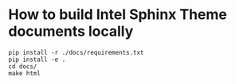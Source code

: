 # How to build Intel Sphinx Theme documents locally

```
pip install -r ./docs/requirements.txt
pip install -e .
cd docs/
make html
```
